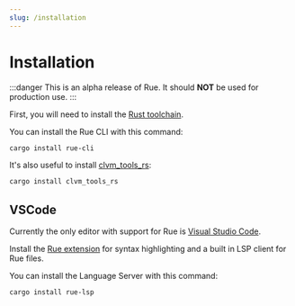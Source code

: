 ```yaml
---
slug: /installation
---
```


# Installation

:::danger
This is an alpha release of Rue. It should **NOT** be used for production use.
:::

First, you will need to install the [Rust toolchain](https://rustup.rs).

You can install the Rue CLI with this command:

```bash
cargo install rue-cli
```

It's also useful to install [clvm_tools_rs](https://github.com/Chia-Network/clvm_tools_rs):

```bash
cargo install clvm_tools_rs
```

## VSCode

Currently the only editor with support for Rue is [Visual Studio Code](https://code.visualstudio.com).

Install the [Rue extension](https://example.com) for syntax highlighting and a built in LSP client for Rue files.

You can install the Language Server with this command:

```bash
cargo install rue-lsp
```

